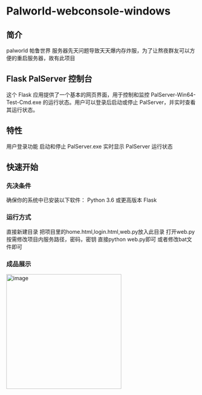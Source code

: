# Palworld-webconsole-windows
## 简介
palworld 帕鲁世界 
服务器先天问题导致天天爆内存炸服，为了让熬夜群友可以方便的重启服务器，故有此项目
## Flask PalServer 控制台
这个 Flask 应用提供了一个基本的网页界面，用于控制和监控 PalServer-Win64-Test-Cmd.exe 的运行状态。用户可以登录后启动或停止 PalServer，并实时查看其运行状态。
## 特性
用户登录功能
启动和停止 PalServer.exe
实时显示 PalServer 运行状态
## 快速开始
### 先决条件
确保你的系统中已安装以下软件：
Python 3.6 或更高版本
Flask
### 运行方式
直接新建目录
把项目里的home.html,login.html,web.py放入此目录
打开web.py
按需修改项目内服务路径，密码，密钥
直接python web.py即可
或者修改bat文件即可
### 成品展示
<img width="304" alt="image" src="https://github.com/mEnacEc/Palworld-webconsole-windows/assets/40492268/0d4409d0-93cc-4243-974f-8953f8da82f5">

